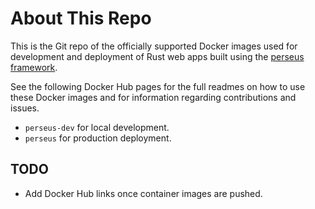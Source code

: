# About This Repo

This is the Git repo of the officially supported Docker images used for development and deployment of Rust web apps built using the [perseus framework](https://github.com/perseus-framework).

See the following Docker Hub pages for the full readmes on how to use these Docker images and for information regarding contributions and issues.

- `perseus-dev` for local development.
- `perseus` for production deployment.

## TODO

- Add Docker Hub links once container images are pushed.
